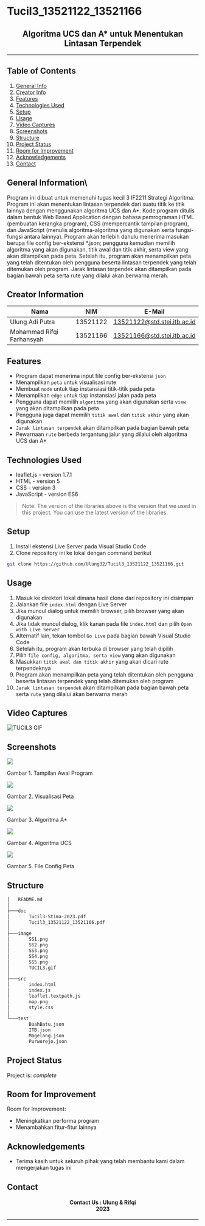 # Tucil3_13521122_13521166
<h2 align="center">
Algoritma UCS dan A* untuk Menentukan Lintasan 
Terpendek<br/>
</h2>
<hr>

## Table of Contents
1. [General Info](#general-information)
2. [Creator Info](#creator-information)
3. [Features](#features)
4. [Technologies Used](#technologies-used)
5. [Setup](#setup)
6. [Usage](#usage)
7. [Video Captures](#video-captures)
8. [Screenshots](#screenshots)
9. [Structure](#structure)
10. [Project Status](#project-status)
11. [Room for Improvement](#room-for-improvement)
12. [Acknowledgements](#acknowledgements)
13. [Contact](#contact)

<a name="general-information"></a>

## General Information\
Program ini dibuat untuk memenuhi tugas kecil 3 IF2211 Strategi Algoritma. Program ini akan menentukan lintasan terpendek dari suatu titik ke titik lainnya dengan menggunakan algoritma UCS dan A*. Kode program ditulis dalam bentuk Web Based Application dengan bahasa pemrograman HTML (pembuatan kerangka program), CSS (mempercantik tampilan program), dan JavaScript (menulis algoritma-algoritma yang digunakan serta fungsi-fungsi antara lainnya). Program akan terlebih dahulu menerima masukan berupa file config ber-ekstensi *.json; pengguna kemudian memilih algoritma yang akan digunakan, titik awal dan titik akhir, serta view yang akan ditampilkan pada peta. Setelah itu, program akan menampilkan peta yang telah ditentukan oleh pengguna beserta lintasan terpendek yang telah ditemukan oleh program. Jarak lintasan terpendek akan ditampilkan pada bagian bawah peta serta rute yang dilalui akan berwarna merah.

<a name="creator-information"></a>

## Creator Information

| Nama                        | NIM      | E-Mail                      |
| --------------------------- | -------- | --------------------------- |
| Ulung Adi Putra             | 13521122 | 13521122@std.stei.itb.ac.id |
| Mohammad Rifqi Farhansyah   | 13521166 | 13521166@std.stei.itb.ac.id |

<a name="features"></a>

## Features
- Program dapat menerima input file config ber-ekstensi `json`
- Menampilkan `peta` untuk visualisasi rute
- Membuat `node` untuk tiap instansiasi titik-titik pada peta
- Menampilkan `edge` untuk tiap instansiasi jalan pada peta
- Pengguna dapat memilih `algoritma` yang akan digunakan serta `view` yang akan ditampilkan pada peta
- Pengguna juga dapat memilih `titik awal` dan `titik akhir` yang akan digunakan
- `Jarak lintasan terpendek` akan ditampilkan pada bagian bawah peta
- Pewarnaan `rute` berbeda tergantung jalur yang dilalui oleh algoritma UCS dan A*

<a name="technologies-used"></a>

## Technologies Used
- leaflet.js - version 1.7.1
- HTML - version 5
- CSS - version 3
- JavaScript - version ES6

> Note: The version of the libraries above is the version that we used in this project. You can use the latest version of the libraries.

<a name="setup"></a>

## Setup
1. Install ekstensi Live Server pada Visual Studio Code
2. Clone repository ini ke lokal dengan command berikut
```bash
git clone https://github.com/Ulung32/Tucil3_13521122_13521166.git
```

<a name="usage"></a>

## Usage
1. Masuk ke direktori lokal dimana hasil clone dari repository ini disimpan
2. Jalankan file `index.html` dengan Live Server
3. Jika muncul dialog untuk memilih browser, pilih browser yang akan digunakan
4. Jika tidak muncul dialog, klik kanan pada file `index.html` dan pilih `Open with Live Server`
5. Alternatif lain, tekan tombol `Go Live` pada bagian bawah Visual Studio Code
6. Setelah itu, program akan terbuka di browser yang telah dipilih
7. Pilih `file config, algoritma, serta view` yang akan digunakan
8. Masukkan `titik awal dan titik akhir` yang akan dicari rute terpendeknya
9. Program akan menampilkan peta yang telah ditentukan oleh pengguna beserta lintasan terpendek yang telah ditemukan oleh program
10. `Jarak lintasan terpendek` akan ditampilkan pada bagian bawah peta serta `rute` yang dilalui akan berwarna merah

<a name="video-captures"></a>

## Video Captures

![TUCIL3 GIF](https://github.com/Ulung32/Tucil3_13521122_13521166/blob/main/image/TUCIL3.gif?raw=true)

<a name="screenshots"></a>

## Screenshots
<p>
  <img src="/image/SS1.png/">
  <p>Gambar 1. Tampilan Awal Program</p>
  <nl>
  <img src="/image/SS2.png/">
  <p>Gambar 2. Visualisasi Peta</p>
  <nl>
  <img src="/image/SS3.png/">
  <p>Gambar 3. Algoritma A*</p>
  <nl>
  <img src="/image/SS4.png/">
  <p>Gambar 4. Algoritma UCS</p>
  <nl>
  <img src="/image/SS4.png/">
  <p>Gambar 5. File Config Peta</p>
  <nl>
</p>


<a name="structure"></a>

## Structure
```bash
│   README.md
│
├───doc
│       Tucil3-Stima-2023.pdf
│       Tucil3_13521122_13521166.pdf
│
├───image
│       SS1.png
│       SS2.png
│       SS3.png
│       SS4.png
│       SS5.png
│       TUCIL3.gif
│
├───src
│       index.html
│       index.js
│       leaflet.textpath.js
│       map.png
│       style.css
│
└───test
        BuahBatu.json
        ITB.json
        Magelang.json
        Purworejo.json
```

<a name="project-status">

## Project Status
Project is: _complete_

<a name="room-for-improvement">

## Room for Improvement
Room for Improvement:
- Meningkatkan performa program
- Menambahkan fitur-fitur lainnya

<a name="acknowledgements">

## Acknowledgements
- Terima kasih untuk seluruh pihak yang telah membantu kami dalam mengerjakan tugas ini

<a name="contact"></a>

## Contact
<h4 align="center">
  Contact Us : Ulung & Rifqi<br/>
  2023
</h4>
<hr>
